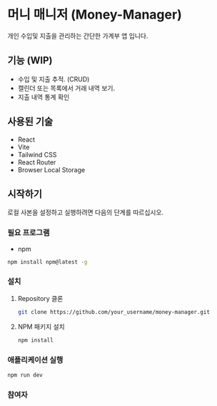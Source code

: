 # 머니 매니저 (Money-Manager)

개인 수입및 지출을 관리하는 간단한 가계부 앱 입니다.

## 기능 (WIP)

- 수입 및 지출 추적. (CRUD)
- 캘린더 또는 목록에서 거래 내역 보기.
- 지출 내역 통계 확인

## 사용된 기술

- React
- Vite
- Tailwind CSS
- React Router
- Browser Local Storage

## 시작하기

로컬 사본을 설정하고 실행하려면 다음의 단계를 따르십시오.

### 필요 프로그램

- npm

```sh
npm install npm@latest -g
```

### 설치

1.  Repository 클론
    ```sh
    git clone https://github.com/your_username/money-manager.git
    ```
2.  NPM 패키지 설치
    ```sh
    npm install
    ```

### 애플리케이션 실행

```sh
npm run dev
```

### 참여자

